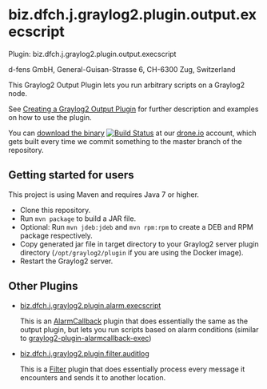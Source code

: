 biz.dfch.j.graylog2.plugin.output.execscript 
============================================

Plugin: biz.dfch.j.graylog2.plugin.output.execscript

d-fens GmbH, General-Guisan-Strasse 6, CH-6300 Zug, Switzerland

This Graylog2 Output Plugin lets you run arbitrary scripts on a Graylog2 node.

See [Creating a Graylog2 Output Plugin](http://d-fens.ch/2015/01/07/howto-creating-a-graylog2-output-plugin/) for further description and examples on how to use the plugin.

You can [download the binary](https://drone.io/github.com/dfch/biz.dfch.j.graylog2.plugin.output.execscript/files) [![Build Status](https://drone.io/github.com/dfch/biz.dfch.j.graylog2.plugin.output.execscript/status.png)](https://drone.io/github.com/dfch/biz.dfch.j.graylog2.plugin.output.execscript/latest) at our [drone.io](https://drone.io/github.com/dfch) account, which gets built every time we commit something to the master branch of the repository.

Getting started for users
-------------------------

This project is using Maven and requires Java 7 or higher.

* Clone this repository.
* Run `mvn package` to build a JAR file.
* Optional: Run `mvn jdeb:jdeb` and `mvn rpm:rpm` to create a DEB and RPM package respectively.
* Copy generated jar file in target directory to your Graylog2 server plugin directory (```/opt/graylog2/plugin``` if you are using the Docker image).
* Restart the Graylog2 server.

Other Plugins
-------------

* [biz.dfch.j.graylog2.plugin.alarm.execscript](https://github.com/dfch/biz.dfch.j.graylog2.plugin.alarm.execscript) 
  
  This is an [AlarmCallback](https://www.graylog2.org/resources/documentation/general/plugins) plugin that does essentially the same as the output plugin, but lets you run scripts based on alarm conditions (similar to [graylog2-plugin-alarmcallback-exec](https://github.com/lennartkoopmann/graylog2-plugin-alarmcallback-exec))

* [biz.dfch.j.graylog2.plugin.filter.auditlog](https://github.com/dfch/biz.dfch.j.graylog2.plugin.filter.auditlog) 
  
  This is a [Filter](https://www.graylog2.org/resources/documentation/general/plugins) plugin that does essentially process every message it encounters and sends it to another location.

